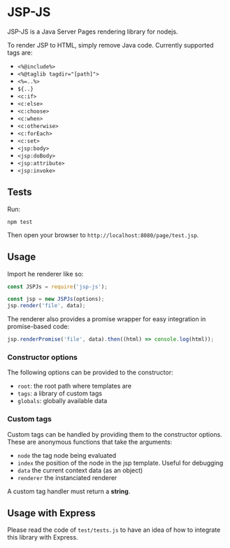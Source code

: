 JSP-JS
======

JSP-JS is a Java Server Pages rendering library for nodejs.

To render JSP to HTML, simply remove Java code. Currently supported tags are:

- `<%@include%>`
- `<%@taglib tagdir="[path]">`
- `<%=..%>`
- `${..}`
- `<c:if>`
- `<c:else>`
- `<c:choose>`
- `<c:when>`
- `<c:otherwise>`
- `<c:forEach>`
- `<c:set>`
- `<jsp:body>`
- `<jsp:doBody>`
- `<jsp:attribute>`
- `<jsp:invoke>`

## Tests

Run:

```hash
npm test
```

Then open your browser to ```http://localhost:8080/page/test.jsp```.

## Usage

Import he renderer like so:

```js
const JSPJs = require('jsp-js');

const jsp = new JSPJs(options);
jsp.render('file', data);
```

The renderer also provides a promise wrapper for easy integration in
promise-based code:

```js
jsp.renderPromise('file', data).then((html) => console.log(html));
```

### Constructor options

The following options can be provided to the constructor:

- `root`: the root path where templates are
- `tags`: a library of custom tags
- `globals`: globally available data

### Custom tags

Custom tags can be handled by providing them to the constructor options. These are
anonymous functions that take the arguments:

- `node` the tag node being evaluated
- `index` the position of the node in the jsp template. Useful for debugging
- `data` the current context data (as an object)
- `renderer` the instanciated renderer

A custom tag handler must return a **string**.

## Usage with Express

Please read the code of `test/tests.js` to have an idea of how to integrate this
library with Express.
